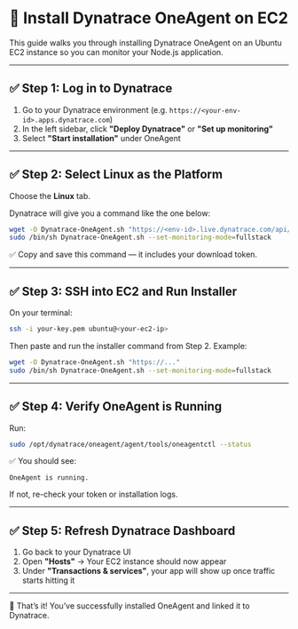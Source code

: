 # 🧠 Install Dynatrace OneAgent on EC2

This guide walks you through installing Dynatrace OneAgent on an Ubuntu EC2 instance so you can monitor your Node.js application.

---

## ✅ Step 1: Log in to Dynatrace

1. Go to your Dynatrace environment (e.g. `https://<your-env-id>.apps.dynatrace.com`)
2. In the left sidebar, click **"Deploy Dynatrace"** or **"Set up monitoring"**
3. Select **"Start installation"** under OneAgent

---

## ✅ Step 2: Select Linux as the Platform

Choose the **Linux** tab.

Dynatrace will give you a command like the one below:

```bash
wget -O Dynatrace-OneAgent.sh "https://<env-id>.live.dynatrace.com/api/v1/deployment/installer/agent/unix/default/latest?Api-Token=abc123&type=unix&arch=x86"
sudo /bin/sh Dynatrace-OneAgent.sh --set-monitoring-mode=fullstack
```

✅ Copy and save this command — it includes your download token.

---

## ✅ Step 3: SSH into EC2 and Run Installer

On your terminal:

```bash
ssh -i your-key.pem ubuntu@<your-ec2-ip>
```

Then paste and run the installer command from Step 2. Example:

```bash
wget -O Dynatrace-OneAgent.sh "https://..."
sudo /bin/sh Dynatrace-OneAgent.sh --set-monitoring-mode=fullstack
```

---

## ✅ Step 4: Verify OneAgent is Running

Run:

```bash
sudo /opt/dynatrace/oneagent/agent/tools/oneagentctl --status
```

✅ You should see:

```
OneAgent is running.
```

If not, re-check your token or installation logs.

---

## ✅ Step 5: Refresh Dynatrace Dashboard

1. Go back to your Dynatrace UI
2. Open **"Hosts"** → Your EC2 instance should now appear
3. Under **"Transactions & services"**, your app will show up once traffic starts hitting it

---

🎉 That’s it! You’ve successfully installed OneAgent and linked it to Dynatrace.
